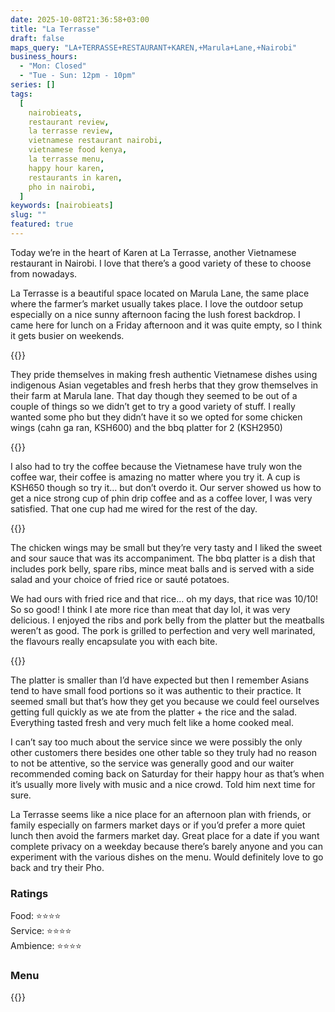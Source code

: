 ```yaml
---
date: 2025-10-08T21:36:58+03:00
title: "La Terrasse"
draft: false
maps_query: "LA+TERRASSE+RESTAURANT+KAREN,+Marula+Lane,+Nairobi"
business_hours:
  - "Mon: Closed"
  - "Tue - Sun: 12pm - 10pm"
series: []
tags:
  [
    nairobieats,
    restaurant review,
    la terrasse review,
    vietnamese restaurant nairobi,
    vietnamese food kenya,
    la terrasse menu,
    happy hour karen,
    restaurants in karen,
    pho in nairobi,
  ]
keywords: [nairobieats]
slug: ""
featured: true
---
```


Today we’re in the heart of Karen at La Terrasse, another Vietnamese restaurant in Nairobi. I love that there’s a good variety of these to choose from nowadays.

La Terrasse is a beautiful space located on Marula Lane, the same place where the farmer’s market usually takes place. I love the outdoor setup especially on a nice sunny afternoon facing the lush forest backdrop. I came here for lunch on a Friday afternoon and it was quite empty, so I think it gets busier on weekends.

{{<image-gallery key="la-terrasse" titles="la-terrasse-02 la-terrasse-03 la-terrasse-04 la-terrasse-05">}}

They pride themselves in making fresh authentic Vietnamese dishes using indigenous Asian vegetables and fresh herbs that they grow themselves in their farm at Marula lane. That day though they seemed to be out of a couple of things so we didn’t get to try a good variety of stuff. I really wanted some pho but they didn’t have it so we opted for some chicken wings (cahn ga ran, KSH600) and the bbq platter for 2 (KSH2950)

{{<image-gallery key="la-terrasse" titles="la-terrasse-09 la-terrasse-13 la-terrasse-14">}}

I also had to try the coffee because the Vietnamese have truly won the coffee war, their coffee is amazing no matter where you try it. A cup is KSH650 though so try it… but don’t overdo it. Our server showed us how to get a nice strong cup of phin drip coffee and as a coffee lover, I was very satisfied. That one cup had me wired for the rest of the day.

{{<image-gallery key="la-terrasse" titles="la-terrasse-06 la-terrasse-07 la-terrasse-08">}}

The chicken wings may be small but they’re very tasty and I liked the sweet and sour sauce that was its accompaniment. The bbq platter is a dish that includes pork belly, spare ribs, mince meat balls and is served with a side salad and your choice of fried rice or sauté potatoes.

We had ours with fried rice and that rice… oh my days, that rice was 10/10! So so good! I think I ate more rice than meat that day lol, it was very delicious. I enjoyed the ribs and pork belly from the platter but the meatballs weren’t as good. The pork is grilled to perfection and very well marinated, the flavours really encapsulate you with each bite.

{{<image-gallery key="la-terrasse" titles="la-terrasse-10 la-terrasse-11 la-terrasse-12 la-terrasse-14 ">}}

The platter is smaller than I’d have expected but then I remember Asians tend to have small food portions so it was authentic to their practice. It seemed small but that’s how they get you because we could feel ourselves getting full quickly as we ate from the platter + the rice and the salad. Everything tasted fresh and very much felt like a home cooked meal.

I can’t say too much about the service since we were possibly the only other customers there besides one other table so they truly had no reason to not be attentive, so the service was generally good and our waiter recommended coming back on Saturday for their happy hour as that’s when it’s usually more lively with music and a nice crowd. Told him next time for sure.

La Terrasse seems like a nice place for an afternoon plan with friends, or family especially on farmers market days or if you’d prefer a more quiet lunch then avoid the farmers market day. Great place for a date if you want complete privacy on a weekday because there’s barely anyone and you can experiment with the various dishes on the menu. Would definitely love to go back and try their Pho.

### Ratings

Food: ⭐️⭐️⭐️⭐️<br>
Service: ⭐️️⭐️⭐️⭐️<br>
Ambience: ⭐⭐️⭐️⭐️<br>

### Menu

{{<remote-image-gallery key="la-terrasse-menu">}}
